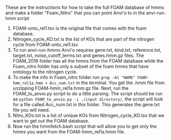 These are the instructions for how to take the full FOAM database of hmms and make a folder "Foam_Nitro" that you can point Anvi'o to in the anvi-run-hmm script  

1. FOAM-onto_rel1.tsv is the original file that comes with the foam database.  
2. Nitrogen_cycle_KO.txt is the list of KOs that are part of the nitrogen cycle from FOAM-onto_rel1.tsv  
3. To run anvi-run-hmms Anvi'o requires gene.txt, kind.txt, reference.txt, target.txt, noise_cutoff_terms.txt and genes.hmm.gz files. The FOAM_2018 folder has all the hmms from the FOAM database while the Foam_nitro folder has only a subset of the foam hmms that have ontology to the nitrogen cycle.  
4. To make the info in Foam_nitro folder run `grep -A1 "NAME" FOAM-hmm_rel1a.hmm > Acc_num.txt` in the terminal. You get the .hmm file from unzipping FOAM-hmm_rel1a.hmm.gz file. Next, run the FOAM_to_anvio.py script to do a little parsing. The script should be run as `python FOAM_to_anvio.py -i ./input directory/`, the script will look for a file called Acc_num.txt in this folder. This generates the gene.txt file you will need.    
5. Nitro_KOs.txt is a list of unique KOs from Nitrogen_cycle_KO.tsv that we want to get out the FOAM database.  
6. Now run the hmmfetch.bash script that will allow you to get only the hmms you want from the FOAM-hmm_rel1a.hmm file.   
